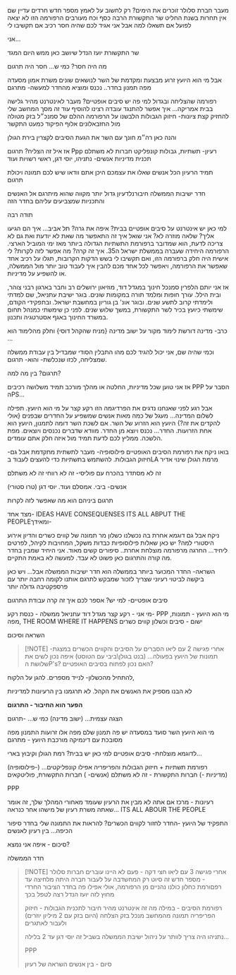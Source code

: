 מעבר חברת סלולר
זוכרים את הימים?
רק לחשוב על לאמץ מספר חדש
חרדים עדיין שם
אין תחרות
בשנת החליט שר התקשורת 
הרבה כסף וכח מעורבים
הרפורמה הזו לא יצאה לפועל
אם תשאלו למה
אבל אני אגיד לכם שהיה חסר רכיב
אם תקשיבו לי

אני…

שר התקשורת יועז הנדל
שיושב כאן ממש
היום המגד

מה היה חסר?
כמי ש…
חסר היה תרגום

אבל מי הוא היועץ
זרוע מבצעת ומקדמת של השר לנושאים שונים
משרת אמון 
מסעדה
מפה
תמנון
בחדר..
נכנס ומוציא מהחדר
למעשה- מתרגם

רפורמה שהצליחה ובגדול
למי פה יש סיבים אופטיים?
מעבר לאינטרנט מהיר
גלישה בבית
אמריקה…
איך אפשר להתנגד
עובדה
רצינו להוסיף עוד
זה מסך המחשב שלי
להחזיק קצת ציונות- חיזוק הגבולות
הלבשנו על הרפורמה
ההלם של סמנכ״ל בזק
מטולה מול החזבאלונים
אלוף הפיקוד כמעט התקשר

והנה כאן רה״מ חונך עם השר את הגעת הסיבים לקצרין בירת הגולן 

אז איל זה הצליח?
תרגום 
Ppp
רעיון- תשתיות, גבולות
קונפליקט חברות
לא משתלם
תכנית מדיניות
אנשים- נתניהו, יוסי דגן, ראשי רשויות ועוד

תמיד הרעיון
הכל אנשים
שאלו את עצמכם היכן אתם
וודאו שיש לכם תמונה ויכולת תרגום

חדר ישיבות הממשלה
חיבורנלדעיון גדול יותר
מקווה שהוא מיתרגם אל האנשים והתכניות שמצביעים עליהם בחדר הזה

תודה רבה




למי כאן יש אינטרנט על סיבים אופטיים בבית?
איפה את גרה?
תל אביב...
איך הם הגיעו אליך?
שלאה מוזרה לא?
אני שואל איך זה התאפשר
מה שאת לא יודעת ואת גם לא צריכה לדעת, הוא שמדובר ברפורמת התשתיות הגדולה ביותר מאז ימי המוביל הארצי.
הרפורמה היחידה שעברה בממשלת ישראל ה35. 
איך זה קרה? מה אפשר לזה לקרות?
לי אישית היה חלק ברפורמה הזו, 
ואם תקשיבו לי בשש הדקות הקרובות, תגלו על רכיב אחד שאפשר את הרפורמה, ויאפשר לכל אחד מכם להבין איך לעבוד טוב יותר מול הממשלה, או להשפיע על מדיניות.

אז אני יותם הלפרין
סמנכל חינוך במגדל דוד, מוזיאון ירושלים
רב וחבר בארגון רבני צוהר, ובית הילל. עורך חופות ומלמד תורה במקומות שונים.
בוגר ישיבת עתניאל, שם למדתי ולימדתי קרוב לתשע שנים. ובוגר אונ' בן גוריון במחשבת ישראל.
ובתפקידי הקודם, שימשתי כיועץ בכיר לשר התקשורת, במשך שלוש שנים.
לפני כן שימשתי כמנהל תחום במשרד החינוך באגף אסטרטגיה ותכנון.

כרב- מדינה דורשת לימוד
מקור על ישוב מדינה {מניח שהקהל דוסי}
וחלק מהלימוד הוא ...

וכמי שהיה שם, אני יכול להגיד לכם מהו התבלין הסודי שמבדיל בין עבודת ממשלה שמצליחה,
לכזו שנכלשת-
והוא-
תרגום.

תרגום? בין מה למה?

אז אני טוען שכל מדיניות, החלטה או מהלך מורכב תמיד משלושה רכיבים
PPP
הסבר על הPS...

אבל רגע לפני שאנחנו נדגים את הפרדיגמה הזו
רקע קצר על מי הוא היועץ.
תפילה לשלום המדינה...
מעגל של כמה מאות אנשים שמשפיע על החדרים שבפנים
{אולי להקדים את זה?}
היועץ הוא הזרוע של השר. אם לשכת השר דומה לתמנון, היועץ הוא אחת הזרועות. 
החדר...
נכנס ויוצא מן החדר. מוודא שדברים נכנסים ויוצאים.
מפת הלשכה. 
ממליץ לכם לדעת תמיד מול איזה חלק אתם עומדים.

בואו ניקח את רפורמת הסיבים האופטיים
פילוסופיה- מעבר לתשתית מתקדמת
אבל גם- חיזוק הגבולות. להשתמש בתשתיות כדי להעצים
לעבוד בLA מרמת הגולן
שינוי אדיר

זה לא מסתדר בהכרח עם פוליסי- זה לא רווחי זה לא משתלם

אנשים- ביבי. אמסלם ועוד. יוסי דגן (טרו סטורי)

תרגום ביניהם הוא מה שאפשר לזה לקרות

מצד אחד- IDEAS HAVE CONSEQUENSES
ITS ALL ABPUT THE PEOPLEומאידך- 

ניקח אבל גם דוגמא אחרת בה נכשלנו כשלון מר
תמונה של קווים כשרים והדיון
אירוע היסטורי
למה?
יש כאן שאלות פילוסופיות כבדות משקל, המחויבות לקיהל, לפרטים ליחיד... החרגה מרפורמה מוצלחת אחרת.. סיפורים קשים מאוד.
אני היחיד שמבין בחדר מה קורה
והתרגום כאן פשוט לא עבד. למעשה לא באמת התקיים.

השראה-
החדר המכוער ביותר בממשלה הוא חדר ישיבות הממשלה
אבל...
ויש כאן ביקשה לביטוי רעיוני שצריך לזכור
שמבקש לתרגם אותנו לקומה רחבה יותר עם פרספקטיבה גדולה יותר




סיבים אופטיים- למי יש? אספר לכם איך זה קרה
עבודת התרגום

מי אני - רקע קצר
מגדל דוד
עתניאל
ממשלה - כנסת
רקע- PPP
מי הוא היועץ - תמונות, מפה, THE ROOM WHERE IT HAPPENS
ישום - סיבים וכשלון קווים כשרים

השראה וסיכום



> [!NOTE] אחרי פגישה 2 עם ליאו
> הסברים על הסיבים והקווים הכשרים
> במצגת- תמונות של היועץ בפעולה... (בנט בגולן\ביבי עם הטוסט)
> איפה נכון לשים את שלושת הP's?
> האם נכון לפתוח בסיבים האופטיים?


להתחיל מהכשלון-
לנייד מספרים. להגן על הלקוח,

לא הבנו מספיק את האנשים את הקהל.
לא תרגמנו בין הרעיונות למדיניות

**הפער הוא החיבור - התרגום**

הצגה עצמית...
(ישוב מדינה)
כמי ש...
-תרגום

מי הוא היועץ
השר סועד במסעדה
יש פה תמנון שלם
מפה
אלו זרועות התמנון
מפה מסובכת עם דינמיקה מורכבת
היועץ - מתרגם


לדוגמא מוצלחת- סיבים אופטיים
למי כאן יש בבית? רמת הגולן וקיבוץ בארי...

(פילוסופיה-) רפורמת תשתיות + חיזוק הגבולות והפריפריה
אפילו קונפליקטים...
(מדיניות -) חברות התקשורת - זה לא משתלם
(אנשים- ) חברות התקשורת, פוליטקאים

PPP

רעיונות - מרכז
אם אתה לא מבין את הרעיון שעומד מאחורי המהלך שלך, זה אומר שאתה משרת רעיון של מישהו אחר כנראה...
ITS ALL ABOUR THE PEOPLE

התפקיד של היועץ -החדר
לחזור לקווים הכשרים? להראות את התמונה שלי בחדר
סיפור הכיפה...
בין רעיון לאנשים

סיכום - איפה אני נמצא?

חדר הממשלה



> [!NOTE] אחרי פגישה 3 עם ליאו
> חצי דקה - פעם לא היינו עוברים חברות סלולר - מספר חדש זה סיוט
> רק המחשדבה על לעבור חברה היתה מלחיצה
> עד רפםורמת כחלון
> כולנו נהניים מן הרפורמה, אולי אפילו פה בחדר
 > הציבור החרדי מחוץ לזה
> יועז הנדל רצה לטפל בכך
> 
> 
> רפורמת הסיבים - במילה מה זה
> אינטרנט מהיר
> חיבור לתכנית הגבולות - חיזוק הפריפריה
> תמונה מהמחשב
> מנכל בזק
> הצלחה
> (היום בזק עם 2 מיליון יוזרים)
> ולעבור לאתגרים
> 
> נתניהו היה צריך לוותר על ניהול ישיבת הממשלה בשביל זה
> יוסי דגן עד 2 בלילה...
> 
> PPP
> 
> 
> סיום - בין אנשים
> השראה של רעיון






